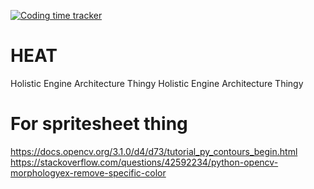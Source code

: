 [![Coding time tracker](https://wakatime.com/badge/github/notbaab/HEAT.svg)](https://wakatime.com/badge/github/notbaab/HEAT)
# HEAT
Holistic Engine Architecture Thingy
Holistic Engine Architecture Thingy


# For spritesheet thing
https://docs.opencv.org/3.1.0/d4/d73/tutorial_py_contours_begin.html
https://stackoverflow.com/questions/42592234/python-opencv-morphologyex-remove-specific-color
